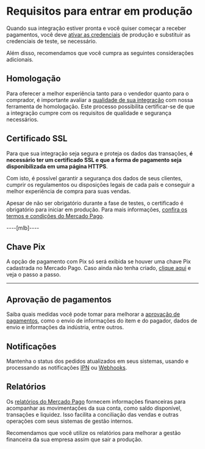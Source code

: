 # Requisitos para entrar em produção

Quando sua integração estiver pronta e você quiser começar a receber pagamentos, você deve [ativar as credenciais](/developers/pt/guides/additional-content/your-integrations/credentials) de produção e substituir as credenciais de teste, se necessário. 

Além disso,  recomendamos que você cumpra as seguintes considerações adicionais.

## Homologação

Para oferecer a melhor experiência tanto para o vendedor quanto para o comprador, é importante avaliar a [qualidade de sua integração](/developers/pt/guides/additional-content/homologator/homologator) com nossa ferramenta de homologação. Este processo possibilita certificar-se de que a integração cumpre com os requisitos de qualidade e segurança necessários.  

## Certificado SSL

Para que sua integração seja segura e proteja os dados das transações, **é necessário ter um certificado SSL e que a forma de pagamento seja disponibilizada em uma página HTTPS**. 

Com isto, é possível garantir a segurança dos dados de seus clientes, cumprir os regulamentos ou disposições legais de cada país e conseguir a melhor experiência de compra para suas vendas.

Apesar de não ser obrigatório durante a fase de testes, o certificado é obrigatório para iniciar em produção. Para mais informações, [confira os termos e condições do Mercado Pago](/developers/pt/guides/resources/legal/terms-and-conditions).

----[mlb]----
## Chave Pix

A opção de pagamento com Pix só será exibida se houver uma chave Pix cadastrada no Mercado Pago. Caso ainda não tenha criado, [clique aqui](https://www.youtube.com/watch?v=60tApKYVnkA) e veja o passo a passo.

------------

## Aprovação de pagamentos

Saiba quais medidas você pode tomar para melhorar a [aprovação de pagamentos](/developers/pt/guides/additional-content/how-tos/payment-rejections), como o envio de informações do item e do pagador, dados de envio e informações da indústria, entre outros.

## Notificações

Mantenha o status dos pedidos atualizados em seus sistemas, usando e processando as notificações [IPN](/developers/pt/guides/additional-content/your-integrations/ipn) ou [Webhooks](/developers/pt/guides/additional-content/your-integrations/webhooks).

## Relatórios

Os [relatórios do Mercado Pago](/developers/pt/guides/additional-content/reports/introduction) fornecem informações financeiras para acompanhar as movimentações da sua conta, como saldo disponível, transações e liquidez. Isso facilita a conciliação das vendas e outras operações com seus sistemas de gestão internos.

Recomendamos que você utilize os relatórios para melhorar a gestão financeira da sua empresa assim que sair a produção.